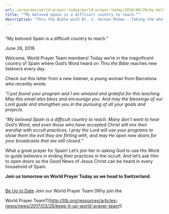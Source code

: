 ```yaml
---
url: /programs/world-prayer-today/world-prayer-today/2018/06/28/my-beloved-spain-is-a-difficult-country-to-reach-
title: "“My beloved Spain is a difficult country to reach.”"
description: "Thru the Bible with Dr. J. Vernon McGee - Taking the whole Word to the whole world"
---
```







## 
 “My beloved Spain is a difficult country to reach.”


June 28, 2018




Welcome, World Prayer Team members! Today we’re in the magnificent country of Spain where God’s Word heard on *Thru the Bible* reaches new listeners every day. 


Check out this letter from a new listener, a young woman from Barcelona who recently wrote: 


*“I just found your program and I am amazed and grateful for this teaching. May this email also bless and encourage you. And may the blessings of our Lord guide and strengthen you in the pursuing of all your goals and projects.* 


*“My beloved Spain is a difficult country to reach. Many don’t want to hear God’s Word, and even those who have accepted Christ still mix their worship with occult practices. I pray the Lord will use your programs to show them the evil they are flirting with, and may He open new doors for your broadcasts that are still closed.”*


What a great prayer for Spain! Let’s join her in asking God to use His Word to guide believers in ending their practices in the occult. And let’s ask Him to open doors so the Good News of Jesus Christ can be heard in every household of Spain.


**Join us tomorrow on World Prayer Today as we head to Switzerland.** 





## 




[Be Up to Date](http://feeds.feedburner.com/WorldPrayerToday "World Prayer Today RSS Feed")
Join our World Prayer Team
[Why join the  

World Prayer Team?](http://ttb.org/resources/articles-news/news/2017/03/26/keep-it-up-world-prayer-team!)




